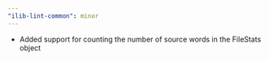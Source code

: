 ```yaml
---
"ilib-lint-common": minor
---
```


- Added support for counting the number of source words
  in the FileStats object
